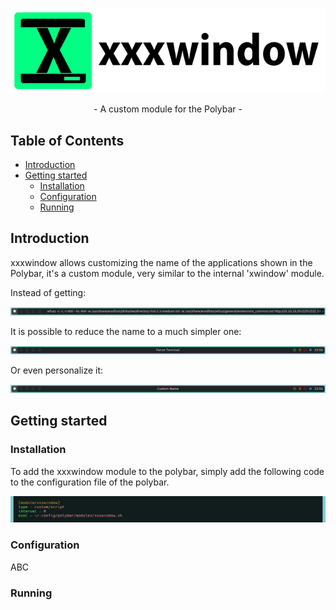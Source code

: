 <p align="center">
  <img src="/assets/banner.png">
</p>

<p align="center">
- A custom module for the Polybar -
</p>

## Table of Contents

* [Introduction](#introduction)
* [Getting started](#getting-started)
  * [Installation](#installation)
  * [Configuration](#configuration)
  * [Running](#running)


## Introduction

xxxwindow allows customizing the name of the applications shown in the Polybar, it's a custom module, very similar to the internal 'xwindow' module.

Instead of getting:

<p align="center">
  <img src="/assets/xwindowModule.png">
</p>

It is possible to reduce the name to a much simpler one:

<p align="center">                              
    <img src="/assets/xxxwindowModule.png">
</p>

Or even personalize it:

<p align="center">                              
    <img src="/assets/xxxwindowModuleCustom.png">              
</p>

## Getting started

### Installation

To add the xxxwindow module to the polybar, simply add the following code to the configuration file of the polybar.

<p align="center">
    <img src="/assets/installationCommandLines.png"
</p>

### Configuration

ABC

### Running
